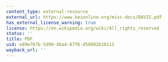 ```yaml
---
content_type: external-resource
external_url: https://www.keionline.org/misc-docs/DAVIS.pdf
has_external_license_warning: true
license: https://en.wikipedia.org/wiki/All_rights_reserved
status: ''
title: PDF
uid: e89e767b-5d90-4ba4-87f6-d50902b16111
wayback_url: ''
---
```

